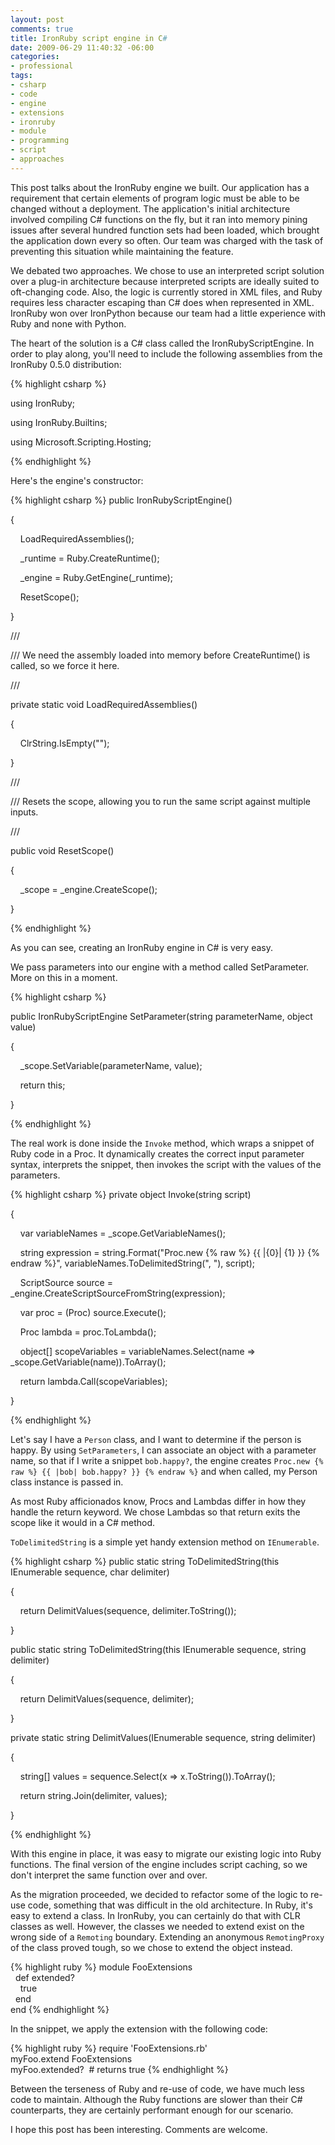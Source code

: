 ```yaml
---
layout: post
comments: true
title: IronRuby script engine in C#
date: 2009-06-29 11:40:32 -06:00
categories:
- professional
tags:
- csharp
- code
- engine
- extensions
- ironruby
- module
- programming
- script
- approaches
---
```

This post talks about the IronRuby engine we built. Our application has a requirement that certain elements of program logic must be able to be changed without a deployment. The application's initial architecture involved compiling C# functions on the fly, but it ran into memory pining issues after several hundred function sets had been loaded, which brought the application down every so often. Our team was charged with the task of preventing this situation while maintaining the feature.

We debated two approaches. We chose to use an interpreted script solution over a plug-in architecture because interpreted scripts are ideally suited to oft-changing code. Also, the logic is currently stored in XML files, and Ruby requires less character escaping than C# does when represented in XML. IronRuby won over IronPython because our team had a little experience with Ruby and none with Python.

The heart of the solution is a C# class called the IronRubyScriptEngine. In order to play along, you'll need to include the following assemblies from the IronRuby 0.5.0 distribution:

{% highlight csharp %}

using IronRuby;

using IronRuby.Builtins;

using Microsoft.Scripting.Hosting;

{% endhighlight %}

Here's the engine's constructor:

{% highlight csharp %}
public IronRubyScriptEngine()

{

    LoadRequiredAssemblies();

    _runtime = Ruby.CreateRuntime();

    _engine = Ruby.GetEngine(_runtime);             

    ResetScope();

}

/// <summary>

/// We need the assembly loaded into memory before CreateRuntime() is called, so we force it here.

/// </summary>

private static void LoadRequiredAssemblies()

{

    ClrString.IsEmpty("");

}

/// <summary>

/// Resets the scope, allowing you to run the same script against multiple inputs.

/// </summary>

public void ResetScope()

{

    _scope = _engine.CreateScope();

}

{% endhighlight %}

As you can see, creating an IronRuby engine in C# is very easy.

We pass parameters into our engine with a method called SetParameter. More on this in a moment.

{% highlight csharp %}

public IronRubyScriptEngine SetParameter(string parameterName, object value)

{

    _scope.SetVariable(parameterName, value);

    return this;

}

{% endhighlight %}

The real work is done inside the `Invoke` method, which wraps a snippet of Ruby code in a Proc. It dynamically creates the correct input parameter syntax, interprets the snippet, then invokes the script with the values of the parameters.

{% highlight csharp %}
private object Invoke(string script)

{

    var variableNames = _scope.GetVariableNames();

    string expression = string.Format("Proc.new {% raw %} {{ |{0}| {1} }} {% endraw %}", variableNames.ToDelimitedString(", "), script);

    ScriptSource source = _engine.CreateScriptSourceFromString(expression);

    var proc = (Proc) source.Execute();

    Proc lambda = proc.ToLambda();

    object[] scopeVariables = variableNames.Select(name => _scope.GetVariable(name)).ToArray();

    return lambda.Call(scopeVariables);

}

{% endhighlight %}

Let's say I have a `Person` class, and I want to determine if the person is happy. By using `SetParameters`, I can associate an object with a parameter name, so that if I write a snippet `bob.happy?`, the engine creates `Proc.new {% raw %} {{ |bob| bob.happy? }} {% endraw %}` and when called, my Person class instance is passed in.

As most Ruby afficionados know, Procs and Lambdas differ in how they handle the return keyword. We chose Lambdas so that return exits the scope like it would in a C# method.

`ToDelimitedString` is a simple yet handy extension method on `IEnumerable`.

{% highlight csharp %}
public static string ToDelimitedString<T>(this IEnumerable<T> sequence, char delimiter)

{

    return DelimitValues(sequence, delimiter.ToString());

}

public static string ToDelimitedString<T>(this IEnumerable<T> sequence, string delimiter)

{

    return DelimitValues(sequence, delimiter);

}

private static string DelimitValues<T>(IEnumerable<T> sequence, string delimiter)

{

    string[] values = sequence.Select(x => x.ToString()).ToArray();

    return string.Join(delimiter, values);

}

{% endhighlight %}

With this engine in place, it was easy to migrate our existing logic into Ruby functions. The final version of the engine includes script caching, so we don't interpret the same function over and over.

As the migration proceeded, we decided to refactor some of the logic to re-use code, something that was difficult in the old architecture. In Ruby, it's easy to extend a class. In IronRuby, you can certainly do that with CLR classes as well. However, the classes we needed to extend exist on the wrong side of a `Remoting` boundary. Extending an anonymous `RemotingProxy` of the class proved tough, so we chose to extend the object instead.

{% highlight ruby %}
module FooExtensions  
  def extended?  
    true  
  end  
end
{% endhighlight %}

In the snippet, we apply the extension with the following code:

{% highlight ruby %}
require 'FooExtensions.rb'  
myFoo.extend FooExtensions  
myFoo.extended?  # returns true
{% endhighlight %}

Between the terseness of Ruby and re-use of code, we have much less code to maintain. Although the Ruby functions are slower than their C# counterparts, they are certainly performant enough for our scenario.

I hope this post has been interesting. Comments are welcome.
